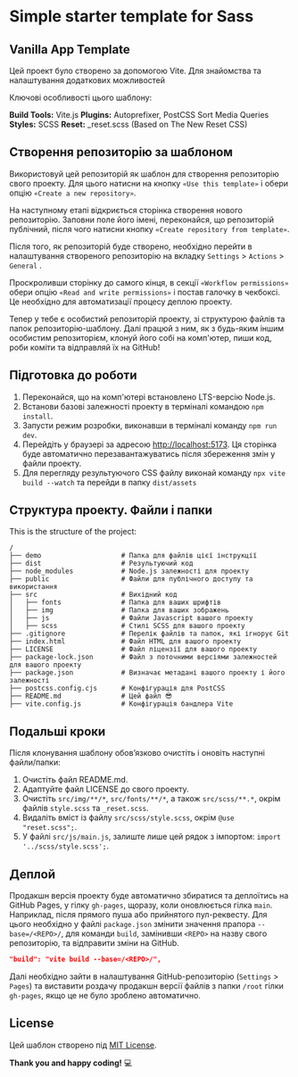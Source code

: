 # Simple starter template for Sass

## Vanilla App Template

Цей проект було створено за допомогою Vite. Для знайомства та налаштування
додаткових можливостей

Ключові особливості цього шаблону:

**Build Tools:** Vite.js
**Plugins:** Autoprefixer, PostCSS Sort Media Queries
**Styles:** SCSS
**Reset:** \_reset.scss (Based on The New Reset CSS)

## Створення репозиторію за шаблоном

Використовуй цей репозиторій як шаблон для створення
репозиторію свого проекту. Для цього натисни на кнопку `«Use this template»` і
обери опцію `«Create a new repository»`.

На наступному етапі відкриється сторінка створення нового репозиторію. Заповни
поле його імені, переконайся, що репозиторій публічний, після чого натисни
кнопку `«Create repository from template»`.

Після того, як репозиторій буде створено, необхідно перейти в налаштування
створеного репозиторію на вкладку `Settings` > `Actions` > `General` .

Проскроливши сторінку до самого кінця, в секції `«Workflow permissions»` обери
опцію `«Read and write permissions»` і постав галочку в чекбоксі. Це необхідно
для автоматизації процесу деплою проекту.

Тепер у тебе є особистий репозиторій проекту, зі структурою файлів та папок
репозиторію-шаблону. Далі працюй з ним, як з будь-яким іншим особистим
репозиторієм, клонуй його собі на комп'ютер, пиши код, роби коміти та відправляй
їх на GitHub!

## Підготовка до роботи

1. Переконайся, що на комп'ютері встановлено LTS-версію Node.js.
2. Встанови базові залежності проекту в терміналі командою `npm install`.
3. Запусти режим розробки, виконавши в терміналі команду `npm run dev`.
4. Перейдіть у браузері за адресою
   [http://localhost:5173](http://localhost:5173). Ця сторінка буде автоматично
   перезавантажуватись після збереження змін у файли проекту.
5. Для перегляду результуючого СSS файлу виконай команду
   `npx vite build --watch` та перейди в папку `dist/assets`

## Структура проекту. Файли і папки

This is the structure of the project:

```plaintext
/
├── demo                    # Папка для файлів цієї інструкції
├── dist                    # Результуючий код
├── node_modules            # Node.js залежності для проекту
├── public                  # Файли для публічного доступу та використання
├── src                     # Вихідний код
│   ├── fonts	            # Папка для ваших шрифтів
│   ├── img                 # Папка для ваших зображень
│   ├── js                  # Файли Javascript вашого проекту
│   ├── scss                # Стилі SCSS для вашого проекту
├── .gitignore              # Перелік файлів та папок, які ігнорує Git
├── index.html              # Файл HTML для вашого проекту
├── LICENSE                 # Файл ліцензії для вашого проекту
├── package-lock.json       # Файл з поточними версіями залежностей для вашого проекту
├── package.json            # Визначає метадані вашого проекту і його залежності
├── postcss.config.cjs      # Конфігурація для PostCSS
├── README.md               # Цей файл 😎
├── vite.config.js          # Конфігурація бандлера Vite
```

## Подальші кроки

Після клонування шаблону обов’язково очистіть і оновіть наступні файли/папки:

1. Очистіть файл README.md.
2. Адаптуйте файл LICENSE до свого проекту.
3. Очистіть `src/img/**/*`, `src/fonts/**/*`, а також `src/scss/**.*`, окрім файлів `style.scss` та `_reset.scss`.
4. Видаліть вміст із файлу `src/scss/style.scss`, окрім `@use "reset.scss";`.
5. У файлі `src/js/main.js`, залиште лише цей рядок з імпортом: `import '../scss/style.scss';`.

## Деплой

Продакшн версія проекту буде автоматично збиратися та деплоїтись на GitHub
Pages, у гілку `gh-pages`, щоразу, коли оновлюється гілка `main`. Наприклад,
після прямого пуша або прийнятого пул-реквесту. Для цього необхідно у файлі
`package.json` змінити значення прапора `--base=/<REPO>/`, для команди `build`,
замінивши `<REPO>` на назву свого репозиторію, та відправити зміни на GitHub.

```json
"build": "vite build --base=/<REPO>/",
```

Далі необхідно зайти в налаштування GitHub-репозиторію (`Settings` > `Pages`) та
виставити роздачу продакшн версії файлів з папки `/root` гілки `gh-pages`, якщо
це не було зроблено автоматично.

## License

Цей шаблон створено під [MIT License](LICENSE).

**Thank you and happy coding!** 💻
